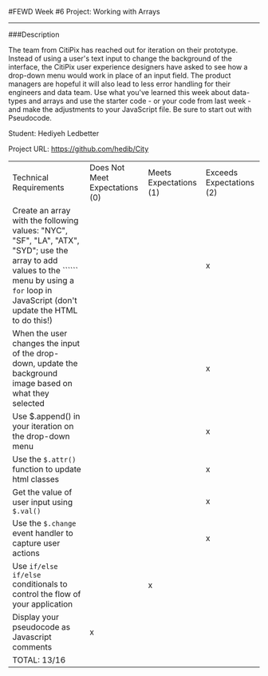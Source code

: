 #FEWD Week #6 Project: Working with Arrays

---


###Description


The team from CitiPix has reached out for iteration on their prototype.  Instead of using a user's text input to change the background of the interface, the CitiPix user experience designers have asked to see how a drop-down menu would work in place of an input field.  The product managers are hopeful it will also lead to less error handling for their engineers and data team.  Use what you've learned this week about data-types and arrays and use the starter code - or your code from last week - and make the adjustments to your JavaScript file. Be sure to start out with Pseudocode.

Student: Hediyeh Ledbetter

Project URL: https://github.com/hedib/City

|                                          |                                |                        |                          |
| ---------------------------------------- | ------------------------------ | ---------------------- | ------------------------ |
| Technical Requirements                   | Does Not Meet Expectations (0) | Meets Expectations (1) | Exceeds Expectations (2) |
| Create an array with the following values: "NYC", "SF", "LA", "ATX", "SYD"; use the array to add values to the `````` menu by using a ```for``` loop in JavaScript (don't update the HTML to do this!) |                                |                        | x                        |
| When the user changes the input of the drop-down, update the background image based on what they selected |                                |                        | x                        |
| Use $.append() in your iteration on the drop-down menu |                                |                        | x                        |
| Use the ```$.attr()``` function to update html classes |                                |                        | x                        |
| Get the value of user input using ```$.val()``` |                                |                        | x                        |
| Use the ```$.change``` event handler to capture user actions |                                |                        | x                        |
| Use ```if/else if/else ``` conditionals to control the flow of your application |                                | x                      |                          |
| Display your pseudocode as Javascript comments | x                              |                        |                          |
| TOTAL: 13/16                             |                                |                        |                          |
